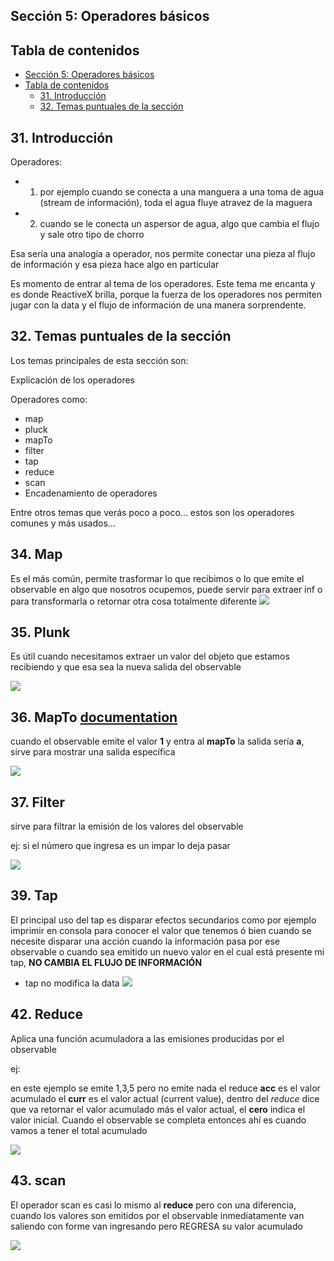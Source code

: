 ## **Sección 5: Operadores básicos**

## Tabla de contenidos
- [Sección 5: Operadores básicos](#seccin-5-operadores-bsicos)
- [Tabla de contenidos](#tabla-de-contenidos)
    - [31. Introducción](#31-introduccin)
    - [32. Temas puntuales de la sección](#32-temas-puntuales-de-la-seccin)


## 31. Introducción

Operadores: 
* 1. por ejemplo cuando se conecta a una manguera a una toma de agua (stream de información), toda el agua fluye atravez de la maguera
* 2. cuando se le conecta un aspersor de agua, algo que cambia el flujo y sale otro tipo de chorro
    
Esa sería una analogía a operador, nos permite conectar una pieza al flujo de información y esa pieza hace algo en particular 

Es momento de entrar al tema de los operadores. Este tema me encanta y es donde ReactiveX brilla, porque la fuerza de los operadores nos permiten jugar con la data y el flujo de información de una manera sorprendente.

## 32. Temas puntuales de la sección
Los temas principales de esta sección son:

Explicación de los operadores

Operadores como:

* map
* pluck
* mapTo
* filter
* tap
* reduce
* scan
* Encadenamiento de operadores

Entre otros temas que verás poco a poco... estos son los operadores comunes y más usados...

## 34. Map
Es el más común, permite trasformar lo que recibimos o lo que emite el observable en algo que
nosotros ocupemos, puede servir para extraer inf o para transformarla o retornar otra cosa totalmente diferente
![](screen/2021-05-29_12-12.png)

## 35. Plunk

Es útil cuando necesitamos extraer un valor del objeto que estamos recibiendo y que esa sea la nueva salida del observable

![](screen/2021-05-29_12-28.png)

## 36. MapTo [documentation](https://rxjs-dev.firebaseapp.com/api/operators/mapTo)

cuando el observable emite el valor **1** y entra al **mapTo** la salida sería **a**, sirve para mostrar una salida específica


![](screen/2021-05-29_12-35.png)

## 37. Filter

sirve para filtrar la emisión de los valores del observable

ej: si el número que ingresa es un impar lo deja pasar

![](screen/2021-05-29_12-44.png)


## 39. Tap

El principal uso del tap es disparar efectos secundarios como por ejemplo imprimir en consola para conocer el valor que tenemos ó bien cuando se necesite disparar una acción cuando la información pasa por ese observable o cuando sea emitido un nuevo valor en el cual está presente mi tap, **NO CAMBIA EL FLUJO DE INFORMACIÓN**

* tap no modifica la data
![](screen/2021-05-29_18-06.png)

## 42. Reduce
Aplica una función acumuladora a las emisiones producidas por el observable

ej:

en este ejemplo se emite 1,3,5 pero no emite nada el reduce **acc** es el valor acumulado el **curr** es el valor actual (current value), dentro del *reduce* dice que va retornar el valor acumulado más el valor actual, el **cero** indica el valor inicial.
Cuando el observable se completa entonces ahí es cuando vamos a tener el total acumulado

![](screen/2021-05-31_17-48.png)

##  43. scan

El operador scan es casi lo mismo al **reduce** pero con una diferencia, cuando los valores son emitidos por el observable inmediatamente van saliendo con forme van ingresando pero REGRESA su valor acumulado

![](screen/2021-06-01_19-04.png)
